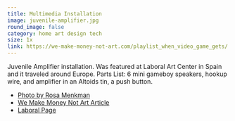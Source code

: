 ```yaml
---
title: Multimedia Installation
image: juvenile-amplifier.jpg
round_image: false
category: home art design tech
size: 1x
link: https://we-make-money-not-art.com/playlist_when_video_game_gets/
---
```


Juvenile Amplifier installation. Was featured at Laboral Art Center in Spain and it traveled around Europe. Parts 
List: 6 mini gameboy speakers, hookup wire, and amplifier in an Altoids tin, a push button.

- [Photo by Rosa Menkman](https://www.flickr.com/photos/r00s/4671767290/in/photostream/)
- [We Make Money Not Art Article](https://we-make-money-not-art.com/playlist_when_video_game_gets/)
- [Laboral Page](https://laboralcentrodearte.org/es/obras-y-proyectos/juvenile-amplifier-2009/)
